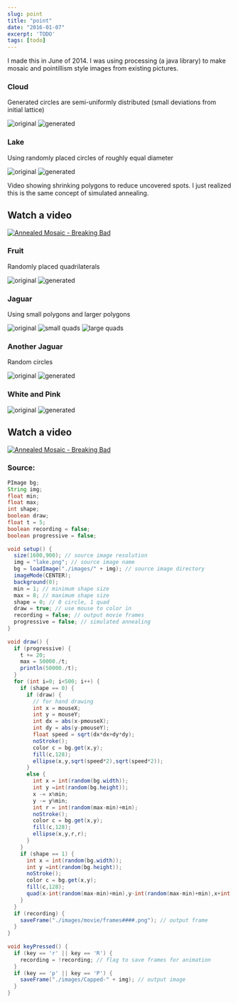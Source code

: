 ```yaml
---
slug: point
title: "point"
date: "2016-01-07"
excerpt: 'TODO'
tags: [todo]
---
```


<script>
  import Image from "$lib/components/base/image.svelte";
  import CodeBlock from "$lib/components/blog/code-block.svelte";
</script>

I made this in June of 2014. I was using processing (a java library) to make mosaic and pointillism style images from existing pictures.

### Cloud

Generated circles are semi-uniformly distributed (small deviations from initial lattice)

<Image
  path="posts/{slug}"
  filename="cloud"
  figcaption="original"
  alt="original"
/>
<Image
  path="posts/{slug}"
  filename="capped-cloud"
  figcaption="generated"
  alt="generated"
/>

### Lake

Using randomly placed circles of roughly equal diameter

<Image
  path="posts/{slug}"
  filename="lake"
  figcaption="original"
  alt="original"
/>
<Image
  path="posts/{slug}"
  filename="capped-lake"
  figcaption="generated"
  alt="generated"
/>

Video showing shrinking polygons to reduce uncovered spots. I just realized this is the same concept of simulated annealing.

## Watch a video

[![Annealed Mosaic - Breaking Bad](http://i3.ytimg.com/vi/st9v2upmL70/maxresdefault.jpg)](https://youtu.be/st9v2upmL70)

### Fruit

Randomly placed quadrilaterals

<Image
  path="posts/{slug}"
  filename="banana"
  figcaption="original"
  alt="original"
/>
<Image
  path="posts/{slug}"
  filename="capped-banana"
  figcaption="generated"
  alt="generated"
/>

### Jaguar

Using small polygons and larger polygons

<Image
  path="posts/{slug}"
  filename="leo"
  figcaption="original"
  alt="original"
/>
<Image
  path="posts/{slug}"
  filename="capped-leo1"
  figcaption="generated"
  alt="small quads"
/>
<Image
  path="posts/{slug}"
  filename="capped-leo2"
  figcaption="generated"
  alt="large quads"
/>

### Another Jaguar

Random circles

<Image
  path="posts/{slug}"
  filename="cheetah"
  figcaption="original"
  alt="original"
/>
<Image
  path="posts/{slug}"
  filename="capped-cheetah"
  figcaption="generated"
  alt="generated"
/>

### White and Pink


<Image
  path="posts/{slug}"
  filename="bb"
  figcaption="original"
  alt="original"
/>
<Image
  path="posts/{slug}"
  filename="capped-bb"
  figcaption="generated"
  alt="generated"
/>

## Watch a video
[![Annealed Mosaic - Breaking Bad](http://i3.ytimg.com/vi/BCXYKs8LsZQ/maxresdefault.jpg)](https://youtu.be/BCXYKs8LsZQ)


### Source:

<CodeBlock lang="java">

```java
PImage bg;
String img;
float min;
float max;
int shape;
boolean draw;
float t = 5;
boolean recording = false;
boolean progressive = false;
 
void setup() {
  size(1600,900); // source image resolution
  img = "lake.png"; // source image name
  bg = loadImage("./images/" + img); // source image directory
  imageMode(CENTER);
  background(0);
  min = 1; // minimum shape size
  max = 8; // maximum shape size
  shape = 0; // 0 circle, 1 quad
  draw = true; // use mouse to color in
  recording = false; // output movie frames
  progressive = false; // simulated annealing
}
 
void draw() {
  if (progressive) {
    t += 20;
    max = 50000./t;
    println(50000./t);
  }
  for (int i=0; i<500; i++) {
    if (shape == 0) {
      if (draw) {
        // for hand drawing
        int x = mouseX;
        int y = mouseY;
        int dx = abs(x-pmouseX);
        int dy = abs(y-pmouseY);
        float speed = sqrt(dx*dx+dy*dy);
        noStroke();
        color c = bg.get(x,y);
        fill(c,128);
        ellipse(x,y,sqrt(speed*2),sqrt(speed*2));
      }
      else {
        int x = int(random(bg.width));
        int y =int(random(bg.height));
        x -= x%min;
        y -= y%min;
        int r = int(random(max-min)+min);
        noStroke();
        color c = bg.get(x,y);
        fill(c,128);
        ellipse(x,y,r,r);
      }
    }
    if (shape == 1) {
      int x = int(random(bg.width));
      int y =int(random(bg.height));
      noStroke();
      color c = bg.get(x,y);
      fill(c,128);
      quad(x-int(random(max-min)+min),y-int(random(max-min)+min),x+int(random(max-min)+min),y-int(random(max-min)+min),x+int(random(max-min)+min),y+int(random(max-min)+min),x-int(random(max-min)+min),y+int(random(max-min)+min));
    }
  }
  if (recording) {
    saveFrame("./images/movie/frames####.png"); // output frame
  }
}
 
void keyPressed() {
  if (key == 'r' || key == 'R') {
    recording = !recording; // flag to save frames for animation
  }
  if (key == 'p' || key == 'P') {
    saveFrame("./images/Capped-" + img); // output image
  }
}
```

</CodeBlock>